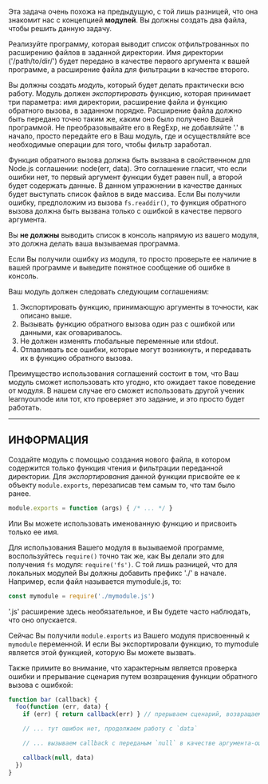 Эта задача очень похожа на предыдущую, с той лишь разницей, что она знакомит нас с концепцией **модулей**. Вы должны создать два файла, чтобы решить данную задачу.

Реализуйте программу, которая выводит список отфильтрованных по расширению файлов в заданной директории. Имя директории ('/path/to/dir/') будет передано в качестве первого аргумента к вашей программе, а расширение файла для фильтрации в качестве второго.

Вы должны создать *модуль*, который будет делать практически всю работу. Модуль должен *экспортировать* функцию, которая принимает три параметра: имя директории, расширение файла и функцию обратного вызова, в заданном порядке. Расширение файла должно быть передано точно таким же, каким оно было получено Вашей программой. Не преобразовывайте его в RegExp, не добавляйте '.' в начало, просто передайте его в Ваш модуль, где и осуществляйте все необходимые операции для того, чтобы фильтр заработал.

Функция обратного вызова должна быть вызвана в свойственном для Node.js соглашении: node(err, data). Это соглашение гласит, что если ошибки нет, то первый аргумент функции будет равен null, а второй будет содержать данные. В данном упражнении в качестве данных будет выступать список файлов в виде массива. Если Вы получили ошибку, предположим из вызова `fs.readdir()`, то функция обратного вызова должна быть вызвана только с ошибкой в качестве первого аргумента.

Вы **не должны** выводить список в консоль напрямую из вашего модуля, это должна делать ваша вызываемая программа.

Если Вы получили ошибку из модуля, то просто проверьте ее наличие в вашей программе и выведите понятное сообщение об ошибке в консоль.

Ваш модуль должен следовать следующим соглашениям:

1. Экспортировать функцию, принимающую аргументы в точности, как описано выше.
2. Вызывать функцию обратного вызова один раз с ошибкой или данными, как оговаривалось.
3. Не должен изменять глобальные переменные или stdout.
4. Отлавливать все ошибки, которые могут возникнуть, и передавать их в функцию обратного вызова.

Преимущество использования соглашений состоит в том, что Ваш модуль сможет использовать кто угодно, кто ожидает такое поведение от модуля. В нашем случае его сможет использовать другой ученик learnyounode или тот, кто проверяет это задание, и это просто будет работать.

----------------------------------------------------------------------
## ИНФОРМАЦИЯ

Создайте модуль с помощью создания нового файла, в котором содержится только функция чтения и фильтрации переданной директории. Для *экспортирования* данной функции присвойте ее к объекту `module.exports`, перезаписав тем самым то, что там было ранее.

```js
module.exports = function (args) { /* ... */ }
```

Или Вы можете использовать именованную функцию и присвоить только ее имя.

Для использования Вашего модуля в вызываемой программе, воспользуйтесь `require()` точно так же, как Вы делали это для получения `fs` модуля: `require('fs')`. С той лишь разницей, что для локальных модулей Вы должны добавить префикс './' в начале. Например, если файл называется mymodule.js, то:

```js
const mymodule = require('./mymodule.js')
```

'.js' расширение здесь необязательное, и Вы будете часто наблюдать, что оно опускается.

Сейчас Вы получили `module.exports` из Вашего модуля присвоенный к `mymodule` переменной. И если Вы экспортировали функцию, то mymodule является этой функцией, которую Вы можете вызвать.

Также примите во внимание, что характерным является проверка ошибки и прерывание сценария путем возвращения функции обратного вызова с ошибкой:

```js
function bar (callback) {
  foo(function (err, data) {
    if (err) { return callback(err) } // прерываем сценарий, возвращаем ошибку

    // ... тут ошибок нет, продолжаем работу с `data`

    // ... вызываем callback с переданым `null` в качестве аргумента-ошибки

    callback(null, data)
  })
}
```

